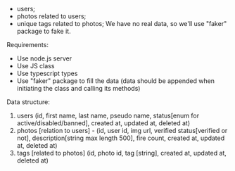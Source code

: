- users;
- photos related to users;
- unique tags related to photos;
We have no real data, so we'll use "faker" package to fake it.

Requirements:

- Use node.js server
- Use JS class
- Use typescript types
- Use "faker" package to fill the data (data should be appended when initiating the class and calling its methods)

Data structure:

1. users (id, first name, last name, pseudo name, status[enum for active/disabled/banned], created at, updated at, deleted at)
2. photos [relation to users] - (id, user id, img url, verified status[verified or not], description[string max length 500], fire count, created at, updated at, deleted at)
3. tags [related to photos] (id, photo id, tag [string], created at, updated at, deleted at)
